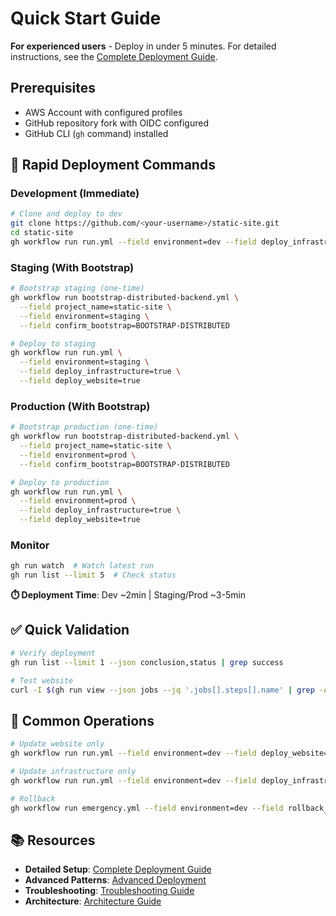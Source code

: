 # Quick Start Guide

**For experienced users** - Deploy in under 5 minutes. For detailed instructions, see the [Complete Deployment Guide](../DEPLOYMENT_GUIDE.md).

## Prerequisites

- AWS Account with configured profiles
- GitHub repository fork with OIDC configured
- GitHub CLI (`gh` command) installed

## 🚀 Rapid Deployment Commands

### Development (Immediate)
```bash
# Clone and deploy to dev
git clone https://github.com/<your-username>/static-site.git
cd static-site
gh workflow run run.yml --field environment=dev --field deploy_infrastructure=true --field deploy_website=true
```

### Staging (With Bootstrap)
```bash
# Bootstrap staging (one-time)
gh workflow run bootstrap-distributed-backend.yml \
  --field project_name=static-site \
  --field environment=staging \
  --field confirm_bootstrap=BOOTSTRAP-DISTRIBUTED

# Deploy to staging
gh workflow run run.yml \
  --field environment=staging \
  --field deploy_infrastructure=true \
  --field deploy_website=true
```

### Production (With Bootstrap)
```bash
# Bootstrap production (one-time)
gh workflow run bootstrap-distributed-backend.yml \
  --field project_name=static-site \
  --field environment=prod \
  --field confirm_bootstrap=BOOTSTRAP-DISTRIBUTED

# Deploy to production
gh workflow run run.yml \
  --field environment=prod \
  --field deploy_infrastructure=true \
  --field deploy_website=true
```

### Monitor
```bash
gh run watch  # Watch latest run
gh run list --limit 5  # Check status
```

**⏱️ Deployment Time**: Dev ~2min | Staging/Prod ~3-5min


## ✅ Quick Validation

```bash
# Verify deployment
gh run list --limit 1 --json conclusion,status | grep success

# Test website
curl -I $(gh run view --json jobs --jq '.jobs[].steps[].name' | grep -A1 "Website URL" | tail -1)
```

## 🔧 Common Operations

```bash
# Update website only
gh workflow run run.yml --field environment=dev --field deploy_website=true

# Update infrastructure only
gh workflow run run.yml --field environment=dev --field deploy_infrastructure=true

# Rollback
gh workflow run emergency.yml --field environment=dev --field rollback_to_previous=true
```

## 📚 Resources

- **Detailed Setup**: [Complete Deployment Guide](../DEPLOYMENT_GUIDE.md)
- **Advanced Patterns**: [Advanced Deployment](deployment.md)
- **Troubleshooting**: [Troubleshooting Guide](troubleshooting.md)
- **Architecture**: [Architecture Guide](architecture.md)